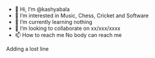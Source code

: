- 👋 Hi, I’m @kashyabala
- 👀 I’m interested in Music, Chess, Cricket and Software
- 🌱 I’m currently learning nothing
- 💞️ I’m looking to collaborate on xx/xxx/xxxx
- 📫 How to reach me No body can reach me

<!---
kashyabala/kashyabala is a ✨ special ✨ repository because its `README.md` (this file) appears on your GitHub profile.
You can click the Preview link to take a look at your changes.
--->

Adding a lost line
